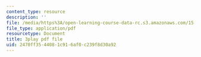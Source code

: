 ```yaml
---
content_type: resource
description: ''
file: /media/https%3A/open-learning-course-data-rc.s3.amazonaws.com/15-960-new-executive-thinking-social-impact-technology-projects-fall-2017-spring-2018/2470ff3544081c916af0c239f8d30a92_EZCmSXZnT6Q.pdf
file_type: application/pdf
resourcetype: Document
title: 3play pdf file
uid: 2470ff35-4408-1c91-6af0-c239f8d30a92
---
```

